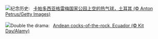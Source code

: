 ![](https://www.bing.com/th?id=OHR.GoremeTurkey_ZH-CN0255739302_UHD.jpg&w=1000)纪念历史:&nbsp;&ensp;[卡帕多西亚格雷梅国家公园上空的热气球，土耳其 (© Anton Petrus/Getty Images)](https://www.bing.com/th?id=OHR.GoremeTurkey_ZH-CN0255739302_UHD.jpg)
<br><br/>
![](https://www.bing.com/th?id=OHR.EcuadorBird_EN-US1037921621_UHD.jpg&w=1000)Double the drama:&nbsp;&ensp;[Andean cocks-of-the-rock, Ecuador (© Kit Day/Alamy)](https://www.bing.com/th?id=OHR.EcuadorBird_EN-US1037921621_UHD.jpg)
<br><br/>
